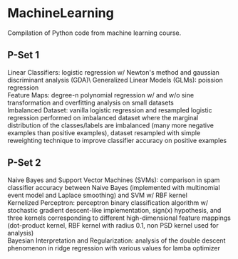 # MachineLearning
Compilation of Python code from machine learning course.

P-Set 1
--------
Linear Classifiers: logistic regression w/ Newton's method and gaussian
    discriminant analysis (GDA)\\
Generalized Linear Models (GLMs): poission regression\
Feature Maps: degree-n polynomial regression w/ and w/o sine transformation
    and overfitting analysis on small datasets\
Imbalanced Dataset: vanilla logistic regression and resampled logistic regression
    performed on imbalanced dataset where the marginal distribution of the
    classes/labels are imbalanced (many more negative examples than positive
    examples), dataset resampled with simple reweighting technique to improve
    classifier accuracy on positive examples
                  
P-Set 2
--------
Naive Bayes and Support Vector Machines (SVMs): comparison in spam classifier
    accuracy between Naive Bayes (implemented with multinomial event model and
    Laplace smoothing) and SVM w/ RBF kernel\
Kernelized Perceptron: perceptron binary classification algorithm w/ stochastic
    gradient descent-like implementation, sign(x) hypothesis, and three kernels
    corresponding to different high-dimensional feature mappings (dot-product
    kernel, RBF kernel with radius 0.1, non PSD kernel used for analysis)\
Bayesian Interpretation and Regularization: analysis of the double descent
    phenomenon in ridge regression with various values for lamba optimizer
